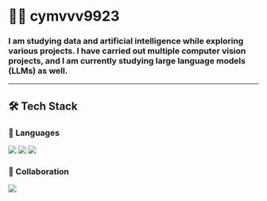 # 👨‍💻 cymvvv9923  

<h3>
I am studying data and artificial intelligence while exploring various projects.  
I have carried out multiple <b>computer vision</b> projects,  
and I am currently studying <b>large language models (LLMs)</b> as well.  
</h3>

---

## 🛠 Tech Stack  

<h3>🚀 Languages</h3>  
<p>
<img src="https://img.shields.io/badge/Python-3776AB?style=flat-square&logo=python&logoColor=white"/>
<img src="https://img.shields.io/badge/Java-007396?style=flat-square&logo=java&logoColor=white"/>
<img src="https://img.shields.io/badge/Kotlin-7F52FF?style=flat-square&logo=kotlin&logoColor=white"/>
</p>

<h3>🤝 Collaboration</h3>  
<p>
<a href="https://www.notion.so/Resume-Sample-26fa239ff88d801994d5f6e9f72e89a1?pvs=11">
<img src="https://img.shields.io/badge/Notion-000000?style=flat-square&logo=notion&logoColor=white"/>
</a>
</p>
